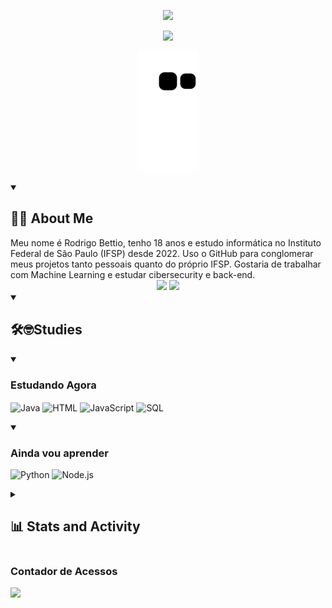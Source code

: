 <!-- <div align="center">
<Imagem de Hello World
 <img width ="100%" src="https://github.com/RodrigoBettio/RodrigoBettio/assets/125048128/658475ac-dd62-41af-97e7-2de1408febdc"
 />
</div>
-->

<p align="center"> <!-- Hello World, I'm Rodrigo Bettio  -- Font = Rubik Burned-->
  <!-- Typing SVG by DenverCoder1 - https://github.com/DenverCoder1/readme-typing-svg -->
  <a href="https://github.com/DenverCoder1/readme-typing-svg">
    <img src="https://readme-typing-svg.demolab.com/?lines=Hello%20World,%20I'm...;Rodrigo%20Bettio&font=Honk&center=true&width=480&height=45&color=FFFFFFFF&vCenter=true&pause=1000&size=50" /></a>
</p>

<p align="center"> <!-- I dream of working with Machine Learning. In the meantime, I'm still a dev-->
  <!-- Typing SVG by DenverCoder1 - https://github.com/DenverCoder1/readme-typing-svg -->
  <a href="https://github.com/DenverCoder1/readme-typing-svg">
    <img src="https://readme-typing-svg.demolab.com/?lines= Dream%20of%20Working%20With;+Machine%20Learning;In%20The%20Meantime,%20I'm%20still%20a%20Dev;Always%20learning%20new%20things&font=Honk&center=true&width=480&height=45&color=FFFFFFFF&vCenter=true&pause=1000&size=35" /></a>
</p>

<div align="center"> <!-- Cobrinha -->

  ![Snake animation](https://github.com/RodrigoBettio/RodrigoBettio/blob/output/github-contribution-grid-snake.svg)
  
</div>


<details open> <!-- Sobre Mim -->
  <summary><h2 style="text-align: left;">👨‍💻 About Me </h2></summary>
  Meu nome é Rodrigo Bettio, tenho 18 anos e estudo informática no Instituto Federal de São Paulo (IFSP) desde 2022. Uso o GitHub para conglomerar meus projetos tanto pessoais quanto do próprio IFSP. Gostaria de trabalhar com Machine Learning e estudar cibersecurity e back-end. 
<div align="center">
    <a href = "mailto:rodrigo.bettio2005@gmail.com"><img src="https://img.shields.io/badge/Gmail-D14836?style=for-the-badge&logo=gmail&logoColor=white"></a>
    <a href="https://www.linkedin.com/in/rodrigobettio" target="_blank"><img src="https://img.shields.io/badge/LinkedIn-0077B5?style=for-the-badge&logo=linkedin&logoColor=white" target="_blank"></a> <br>
</div>
</details>

<details open> <!-- Studies -->
  <summary><h2>🛠️🤓Studies </h2></summary>
  <p align="left">
   
  <details open> <!-- Agora -->
    <summary><h3> Estudando Agora </h3></summary>
   <p>
      <img align="center" alt="Java"height="50" width="90" src="https://custom-icon-badges.demolab.com/badge/Java-007396.svg?logo=java&logoColor=white">
      <img align="center" alt="HTML"height="50" width="90" src="https://img.shields.io/badge/HTML-E34F26.svg?logo=html5&logoColor=white"
      <img align="center" alt="CSS" height="50" width="90" src="https://img.shields.io/badge/CSS-1572B6.svg?logo=css3&logoColor=white">
      <img align="center" alt="JavaScript"height="50" width="100" src="https://img.shields.io/badge/JavaScript-F7DF1E.svg?logo=javascript&logoColor=black">
      <img align="center" alt="SQL"height="50" width="90" src="https://custom-icon-badges.demolab.com/badge/SQL-025E8C.svg?logo=database&logoColor=white">
 
   </p>
  </details>

  <details open> <!-- Vou aprender -->
    <summary><h3> Ainda vou aprender </h3></summary>
   <p> 
      <img alt="Python" height="50" width="100"src="https://img.shields.io/badge/Python-14354C.svg?logo=python&logoColor=white">
      <img alt="Node.js" height="50" width="100"src="https://img.shields.io/badge/Node.js-43853D.svg?logo=node.js&logoColor=white">

   </p>
  </details>
  </p>
</details>

<details> <!-- Stats -->
  <summary><h2>📊 Stats and Activity</h2></summary>
  
<div align="center">  <!-- Stats do Git-->
  <a href="https://github.com/RodrigoBettio">
   <a href="https://streak-stats.demolab.com?user=Rodrigo%20Bettio&theme=neon-dark&hide_border=true&locale=pt_BR&date_format=n%2Fj%5B%2FY%5D">
    <img align ="left" height="180em" src="https://github-readme-stats.vercel.app/api?username=RodrigoBettio&count_private=true&include_all_commits=true&show_icons=trueline_height=20&title_color=7A7ADB&icon_color=2234AE&text_color=D3D3D3&bg_color=0,000000,130F40"/>
    <img align="right" height="180em" src="https://github-readme-stats.vercel.app/api/top-langs/?username=RodrigoBettio&title_color=7A7ADB&icon_color=2234AE&text_color=D3D3D3&bg_color=0,000000,130F40"/>
    
  </a>
</div>

 <!--Gráfico de Atividades -->
[![Ashutosh's github activity graph](https://github-readme-activity-graph.vercel.app/graph?username=RodrigoBettio&theme=merko&custom_title=Rodrigo%20Bettio%20Activity%20Graph)](https://github.com/ashutosh00710/github-readme-activity-graph)

<!--[![Ashutosh's github activity graph](https://github-readme-activity-graph.vercel.app/graph?username=RodrigoBettio&theme=react-dark&custom_title=Rodrigo%20Bettio%20Activity%20Graph)](https://github.com/ashutosh00710/github-readme-activity-graph)-->
</details>


### Contador de Acessos
<img src="https://profile-counter.glitch.me/RodrigoBettio/count.svg" />
